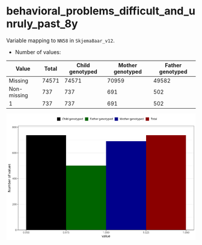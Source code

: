 # behavioral_problems_difficult_and_unruly_past_8y
Variable mapping to `NN58` in `Skjema8aar_v12`.
- Number of values:

| Value | Total | Child genotyped | Mother genotyped | Father genotyped |
| ----- | ----- | --------------- | ---------------- | ---------------- |
| Missing | 74571 | 74571 | 70959 | 49582 |
| Non-missing | 737 | 737 | 691 | 502 |
| 1 | 737 | 737 | 691 | 502 |



![](behavioral_problems_difficult_and_unruly_past_8y_n.png)



